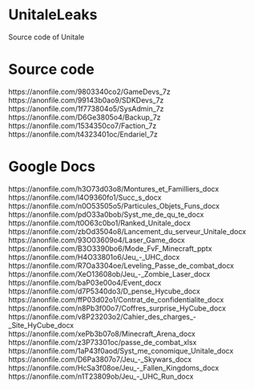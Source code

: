 # UnitaleLeaks
Source code of Unitale

# Source code

<div>
  <span>https://anonfile.com/9803340co2/GameDevs_7z</span><br/>
  <span>https://anonfile.com/99143b0ao9/SDKDevs_7z</span><br/>
  <span>https://anonfile.com/1f773804o5/SysAdmin_7z</span><br/>
  <span>https://anonfile.com/D6Ge3805o4/Backup_7z</span><br/>
  <span>https://anonfile.com/1534350co7/Faction_7z</span><br/>
  <span>https://anonfile.com/t4323401oc/Endariel_7z</span><br/>
</div>

# Google Docs

<div>
  <span>https://anonfile.com/h3O73d03o8/Montures_et_Familliers_docx</span><br/>
  <span>https://anonfile.com/l4O9360fo1/Succ_s_docx</span><br/>
  <span>https://anonfile.com/n0O53505o5/Particules_Objets_Funs_docx</span><br/>
  <span>https://anonfile.com/pdO33a0bob/Syst_me_de_qu_te_docx</span><br/>
  <span>https://anonfile.com/t0O63c0bo1/Ranked_Unitale_docx</span><br/>
  <span>https://anonfile.com/zbOd3504o8/Lancement_du_serveur_Unitale_docx</span><br/>
  <span>https://anonfile.com/93O03609o4/Laser_Game_docx</span><br/>
  <span>https://anonfile.com/B3O3390bo6/Mode_FvF_Minecraft_pptx</span><br/>
  <span>https://anonfile.com/H4O33801o6/Jeu_-_UHC_docx</span><br/>
  <span>https://anonfile.com/R7Oa3304oe/Leveling_Passe_de_combat_docx</span><br/>
  <span>https://anonfile.com/XeO13608ob/Jeu_-_Zombie_Laser_docx</span><br/>
  <span>https://anonfile.com/baP03e00o4/Event_docx</span><br/>
  <span>https://anonfile.com/d7P5340do3/D_pense_Hycube_docx</span><br/>
  <span>https://anonfile.com/ffP03d02o1/Contrat_de_confidentialite_docx</span><br/>
  <span>https://anonfile.com/n8Pb3f00o7/Coffres_surprise_HyCube_docx</span><br/>
  <span>https://anonfile.com/v8P23203o2/Cahier_des_charges_-_Site_HyCube_docx</span><br/>
  <span>https://anonfile.com/xePb3b07o8/Minecraft_Arena_docx</span><br/>
  <span>https://anonfile.com/z3P73301oc/passe_de_combat_xlsx</span><br/>
  <span>https://anonfile.com/1aP43f0aod/Syst_me_conomique_Unitale_docx</span><br/>
  <span>https://anonfile.com/D6Pa3807o7/Jeu_-_Skywars_docx</span><br/>
  <span>https://anonfile.com/HcSa3f08oe/Jeu_-_Fallen_Kingdoms_docx</span><br/>
  <span>https://anonfile.com/n1T23809ob/Jeu_-_UHC_Run_docx</span><br/>
</div>
